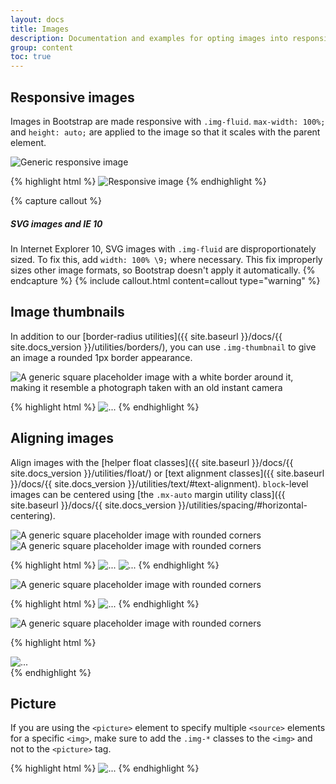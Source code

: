 ```yaml
---
layout: docs
title: Images
description: Documentation and examples for opting images into responsive behavior (so they never become larger than their parent elements) and add lightweight styles to them—all via classes.
group: content
toc: true
---
```


## Responsive images

Images in Bootstrap are made responsive with `.img-fluid`. `max-width: 100%;` and `height: auto;` are applied to the image so that it scales with the parent element.

<div class="bd-example">
  <img src="{% include placeholder.svg size="640x250" %}" class="img-fluid" alt="Generic responsive image">
</div>

{% highlight html %}
<img src="..." class="img-fluid" alt="Responsive image">
{% endhighlight %}

{% capture callout %}
##### SVG images and IE 10

In Internet Explorer 10, SVG images with `.img-fluid` are disproportionately sized. To fix this, add `width: 100% \9;` where necessary. This fix improperly sizes other image formats, so Bootstrap doesn't apply it automatically.
{% endcapture %}
{% include callout.html content=callout type="warning" %}

## Image thumbnails

In addition to our [border-radius utilities]({{ site.baseurl }}/docs/{{ site.docs_version }}/utilities/borders/), you can use `.img-thumbnail` to give an image a rounded 1px border appearance.

<div class="bd-example bd-example-images">
  <img src="{% include placeholder.svg size="200x200" %}" class="img-thumbnail" alt="A generic square placeholder image with a white border around it, making it resemble a photograph taken with an old instant camera">
</div>

{% highlight html %}
<img src="..." alt="..." class="img-thumbnail">
{% endhighlight %}

## Aligning images

Align images with the [helper float classes]({{ site.baseurl }}/docs/{{ site.docs_version }}/utilities/float/) or [text alignment classes]({{ site.baseurl }}/docs/{{ site.docs_version }}/utilities/text/#text-alignment). `block`-level images can be centered using [the `.mx-auto` margin utility class]({{ site.baseurl }}/docs/{{ site.docs_version }}/utilities/spacing/#horizontal-centering).

<div class="bd-example bd-example-images">
  <img src="{% include placeholder.svg size="200x200" %}" class="rounded float-left" alt="A generic square placeholder image with rounded corners">
  <img src="{% include placeholder.svg size="200x200" %}" class="rounded float-right" alt="A generic square placeholder image with rounded corners">
</div>

{% highlight html %}
<img src="..." class="rounded float-left" alt="...">
<img src="..." class="rounded float-right" alt="...">
{% endhighlight %}

<div class="bd-example bd-example-images">
  <img src="{% include placeholder.svg size="200x200" %}" class="rounded mx-auto d-block" alt="A generic square placeholder image with rounded corners">
</div>

{% highlight html %}
<img src="..." class="rounded mx-auto d-block" alt="...">
{% endhighlight %}

<div class="bd-example bd-example-images">
  <div class="text-center">
    <img src="{% include placeholder.svg size="200x200" %}" class="rounded" alt="A generic square placeholder image with rounded corners">
  </div>
</div>

{% highlight html %}
<div class="text-center">
  <img src="..." class="rounded" alt="...">
</div>
{% endhighlight %}


## Picture

If you are using the `<picture>` element to specify multiple `<source>` elements for a specific `<img>`, make sure to add the `.img-*` classes to the `<img>` and not to the `<picture>` tag.

{% highlight html %}
​<picture>
  <source srcset="..." type="image/svg+xml">
  <img src="..." class="img-fluid img-thumbnail" alt="...">
</picture>
{% endhighlight %}
